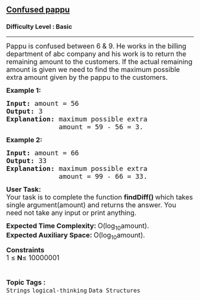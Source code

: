 <h2><a href="https://practice.geeksforgeeks.org/problems/confused-pappu5749/1?page=3&difficulty[]=-1&category[]=Strings&sortBy=submissions">Confused pappu</a></h2><h3>Difficulty Level : Basic</h3><hr><div class="problems_problem_content__Xm_eO"><p><span style="font-size:18px">Pappu is confused between 6 &amp; 9. He works in the billing department of abc company and his work is to return the remaining amount to&nbsp;the customers. If the actual remaining amount is given we need to find the maximum possible extra amount given by the pappu to the customers.</span></p>

<p><span style="font-size:18px"><strong>Example 1:</strong></span></p>

<pre><span style="font-size:18px"><strong>Input: </strong>amount = 56</span><span style="font-size:18px"><strong>
Output: </strong>3
<strong>Explanation: </strong>maximum possible extra 
&nbsp;            amount = 59 - 56 = 3.</span></pre>

<p><span style="font-size:18px"><strong>Example 2:</strong></span></p>

<pre><span style="font-size:18px"><strong>Input: </strong>amount = 66
<strong>Output: </strong>33
<strong>Explanation: </strong>maximum possible extra 
&nbsp;            amount = 99 - 66 = 33.</span></pre>

<p><span style="font-size:18px"><strong>User Task:</strong><br>
Your task is to complete the function&nbsp;<strong>findDiff()&nbsp;</strong>which takes single argument(amount) and returns the answer. You need not take any input or print anything.</span></p>

<p><span style="font-size:18px"><strong>Expected Time Complexity:&nbsp;</strong>O(log<sub>10</sub>amount).<br>
<strong>Expected Auxiliary Space:&nbsp;</strong>O(log<sub>10</sub>amount).</span></p>

<p><span style="font-size:18px"><strong>Constraints</strong></span><br>
<span style="font-size:18px">1 ≤ <strong>N</strong>≤ 10000001</span></p>
</div><br><p><span style=font-size:18px><strong>Topic Tags : </strong><br><code>Strings</code>&nbsp;<code>logical-thinking</code>&nbsp;<code>Data Structures</code>&nbsp;